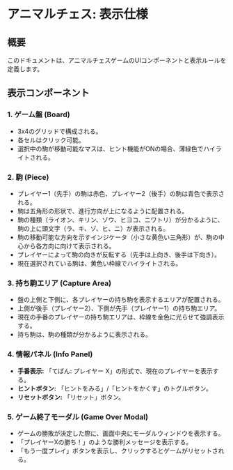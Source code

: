 # アニマルチェス: 表示仕様

## 概要

このドキュメントは、アニマルチェスゲームのUIコンポーネントと表示ルールを定義します。

## 表示コンポーネント

### 1. ゲーム盤 (Board)

-   3x4のグリッドで構成される。
-   各セルはクリック可能。
-   選択中の駒が移動可能なマスは、ヒント機能がONの場合、薄緑色でハイライトされる。

### 2. 駒 (Piece)

-   プレイヤー1（先手）の駒は赤色、プレイヤー2（後手）の駒は青色で表示される。
-   駒は五角形の形状で、進行方向が上になるように配置される。
-   駒の種類（ライオン、キリン、ゾウ、ヒヨコ、ニワトリ）が分かるように、駒の上に頭文字（ラ、キ、ゾ、ヒ、ニ）が表示される。
-   駒の移動可能な方向を示すインジケータ（小さな黄色い三角形）が、駒の中心から各方向に向けて表示される。
-   プレイヤーによって駒の向きが反転する（先手は上向き、後手は下向き）。
-   現在選択されている駒は、黄色い枠線でハイライトされる。

### 3. 持ち駒エリア (Capture Area)

-   盤の上側と下側に、各プレイヤーの持ち駒を表示するエリアが配置される。
-   上側が後手（プレイヤー2）、下側が先手（プレイヤー1）の持ち駒エリア。
-   現在の手番のプレイヤーの持ち駒エリアは、枠線を金色に光らせて強調表示する。
-   持ち駒は、駒の種類が分かるように表示される。

### 4. 情報パネル (Info Panel)

-   **手番表示:** 「てばん: プレイヤー X」の形式で、現在のプレイヤーを表示する。
-   **ヒントボタン:** 「ヒントをみる」/「ヒントをかくす」のトグルボタン。
-   **リセットボタン:** 「リセット」ボタン。

### 5. ゲーム終了モーダル (Game Over Modal)

-   ゲームの勝敗が決定した際に、画面中央にモーダルウィンドウを表示する。
-   「プレイヤーXの勝ち！」のような勝利メッセージを表示する。
-   「もう一度プレイ」ボタンを表示し、クリックするとゲームがリセットされる。